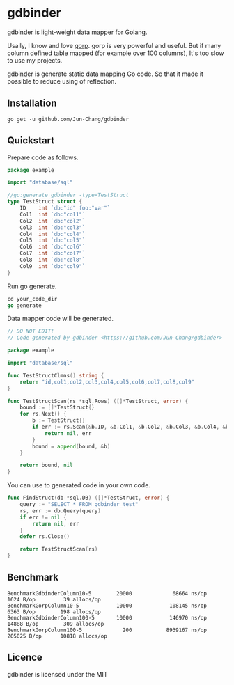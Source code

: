# gdbinder

gdbinder is light-weight data mapper for Golang.

Usally, I know and love [gorp](https://github.com/go-gorp/gorp). gorp is very powerful and useful. But if many column defined table mapped (for example over 100 columns), It's too slow to use my projects.

gdbinder is generate static data mapping Go code. So that it made it possible to reduce using of reflection.

## Installation

```
go get -u github.com/Jun-Chang/gdbinder
```

## Quickstart
Prepare code as follows.

```go
package example

import "database/sql"

//go:generate gdbinder -type=TestStruct
type TestStruct struct {
    ID    int `db:"id" foo:"var"`
    Col1  int `db:"col1"`
    Col2  int `db:"col2"`
    Col3  int `db:"col3"`
    Col4  int `db:"col4"`
    Col5  int `db:"col5"`
    Col6  int `db:"col6"`
    Col7  int `db:"col7"`
    Col8  int `db:"col8"`
    Col9  int `db:"col9"`
}
```

Run go generate.

```go
cd your_code_dir
go generate
```

Data mapper code will be generated.

```go
// DO NOT EDIT!
// Code generated by gdbinder <https://github.com/Jun-Chang/gdbinder>

package example

import "database/sql"

func TestStructClmns() string {
    return "id,col1,col2,col3,col4,col5,col6,col7,col8,col9"
}

func TestStructScan(rs *sql.Rows) ([]*TestStruct, error) {
    bound := []*TestStruct{}
    for rs.Next() {
        b := TestStruct{}
        if err := rs.Scan(&b.ID, &b.Col1, &b.Col2, &b.Col3, &b.Col4, &b.Col5, &b.Col6, &b.Col7, &b.Col8, &b.Col9); err != nil {
            return nil, err
        }
        bound = append(bound, &b)
    }

    return bound, nil
}
```

You can use to generated code in your own code.

```go
func FindStruct(db *sql.DB) ([]*TestStruct, error) {
    query := "SELECT * FROM gdbinder_test"
    rs, err := db.Query(query)
    if err != nil {
        return nil, err
    }
    defer rs.Close()

    return TestStructScan(rs)
}
```

## Benchmark

```
BenchmarkGdbinderColumn10-5        20000             68664 ns/op            1624 B/op         39 allocs/op
BenchmarkGorpColumn10-5            10000            108145 ns/op            6363 B/op        198 allocs/op
BenchmarkGdbinderColumn100-5       10000            146970 ns/op           14888 B/op        309 allocs/op
BenchmarkGorpColumn100-5             200           8939167 ns/op          205025 B/op      10818 allocs/op
```

## Licence

gdbinder is licensed under the MIT

